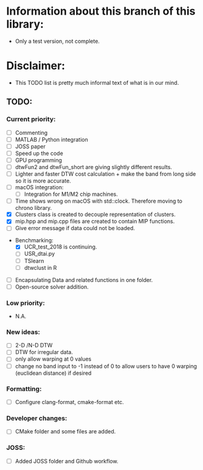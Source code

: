 # Information about this branch of this library: 
- Only a test version, not complete. 

# Disclaimer: 
- This TODO list is pretty much informal text of what is in our mind. 

## TODO: 

### Current priority: 

- [ ] Commenting
- [ ] MATLAB / Python integration
- [ ] JOSS paper  
- [ ] Speed up the code
- [ ] GPU programming 
- [ ] dtwFun2 and dtwFun_short are giving slightly different results. 
- [ ] Lighter and faster DTW cost calculation + make the band from long side so it is more accurate. 
- [ ] macOS integration:
  - [ ] Integration for M1/M2 chip machines.  
- [ ] Time shows wrong on macOS with std::clock. Therefore moving to chrono library.
- [x] Clusters class is created to decouple representation of clusters. 
- [x] mip.hpp and mip.cpp files are created to contain MIP functions.
- [ ] Give error message if data could not be loaded. 
- Benchmarking:
  - [x] UCR_test_2018 is continuing. 
  - [ ] USR_dtai.py
  - [ ] TSlearn 
  - [ ] dtwclust in R
- [ ] Encapsulating Data and related functions in one folder. 
- [ ] Open-source solver addition. 

### Low priority: 
- N.A.


### New ideas:
- [ ] 2-D /N-D DTW
- [ ] DTW for irregular data. 
- [ ] only allow warping at 0 values
- [ ] change no band input to -1 instead of 0 to allow users to have 0 warping (euclidean distance) if desired

### Formatting: 
- [ ] Configure clang-format, cmake-format etc. 

### Developer changes: 
- [ ] CMake folder and some files are added. 

### JOSS: 
- [ ] Added JOSS folder and Github workflow. 